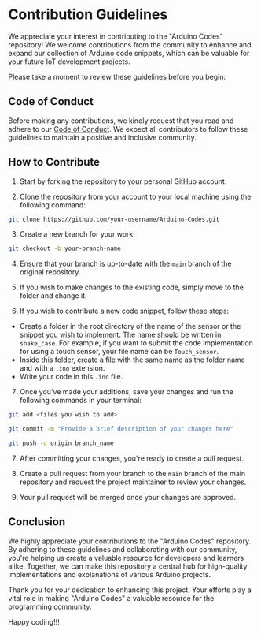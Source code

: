 # Contribution Guidelines

We appreciate your interest in contributing to the "Arduino Codes" repository! We welcome contributions from the community to enhance and expand our collection of Arduino code snippets, which can be valuable for your future IoT development projects.

Please take a moment to review these guidelines before you begin:

## Code of Conduct
Before making any contributions, we kindly request that you read and adhere to our [Code of Conduct](https://github.com/N0vice17/DataStructures-And-Algorithm/blob/master/CODE_OF_CONDUCT.md). We expect all contributors to follow these guidelines to maintain a positive and inclusive community.

## How to Contribute

1. Start by forking the repository to your personal GitHub account.
  
2. Clone the repository from your account to your local machine using the following command:
```bash
git clone https://github.com/your-username/Arduino-Codes.git
```

3. Create a new branch for your work:
```bash
git checkout -b your-branch-name
```

4. Ensure that your branch is up-to-date with the `main` branch of the original repository.

5. If you wish to make changes to the existing code, simply move to the folder and change it.

6. If you wish to contribute a new code snippet, follow these steps:
  - Create a folder in the root directory of the name of the sensor or the snippet you wish to implement. The name should be written in `snake_case`. For example, if you want to submit the code implementation for using a touch sensor, your file name can be `Touch_sensor`.
  - Inside this folder, create a file with the same name as the folder name and with a `.ino` extension.
  - Write your code in this `.ino` file. 

7. Once you've made your additions, save your changes and run the following commands in your terminal:
```bash
git add <files you wish to add>

git commit -m "Provide a brief description of your changes here"

git push -u origin branch_name
```

7. After committing your changes, you're ready to create a pull request.

8. Create a pull request from your branch to the `main` branch of the main repository and request the project maintainer to review your changes.

9. Your pull request will be merged once your changes are approved.

## Conclusion

We highly appreciate your contributions to the "Arduino Codes" repository. By adhering to these guidelines and collaborating with our community, you're helping us create a valuable resource for developers and learners alike. Together, we can make this repository a central hub for high-quality implementations and explanations of various Arduino projects.

Thank you for your dedication to enhancing this project. Your efforts play a vital role in making "Arduino Codes" a valuable resource for the programming community.

Happy coding!!!
